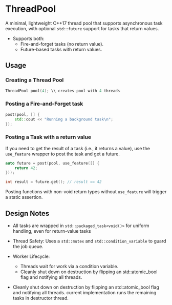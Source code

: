 # ThreadPool

A minimal, lightweight C++17 thread pool that supports asynchronous task execution, with optional `std::future` support for tasks that return values.

- Supports both:
  - Fire-and-forget tasks (no return value).
  - Future-based tasks with return values.

## Usage

### Creating a Thread Pool

```cpp
ThreadPool pool(4); \\ creates pool with 4 threads
```

### Posting a Fire-and-Forget task

```cpp
post(pool, [] {
    std::cout << "Running a background task\n";
});
```

### Posting a Task with a return value

If you need to get the result of a task (i.e., it returns a value), use the `use_feature` wrapper to post the task and get a future.

```cpp
auto future = post(pool, use_feature([] {
    return 42;
}));

int result = future.get(); // result == 42
```

Posting functions with non-void return types without `use_feature` will trigger a static assertion.

## Design Notes

- All tasks are wrapped in `std::packaged_task<void()>` for uniform handling, even for return-value tasks

- Thread Safety: Uses a `std::mutex` and `std::condition_variable` to guard the job queue.

- Worker Lifecycle:
	- Threads wait for work via a condition variable.
	- Cleanly shut down on destruction by flipping an std::atomic_bool flag and notifying all threads.

- Cleanly shut down on destruction by flipping an std::atomic_bool flag and notifying all threads. current implementation runs the remaining tasks in destructor thread.
